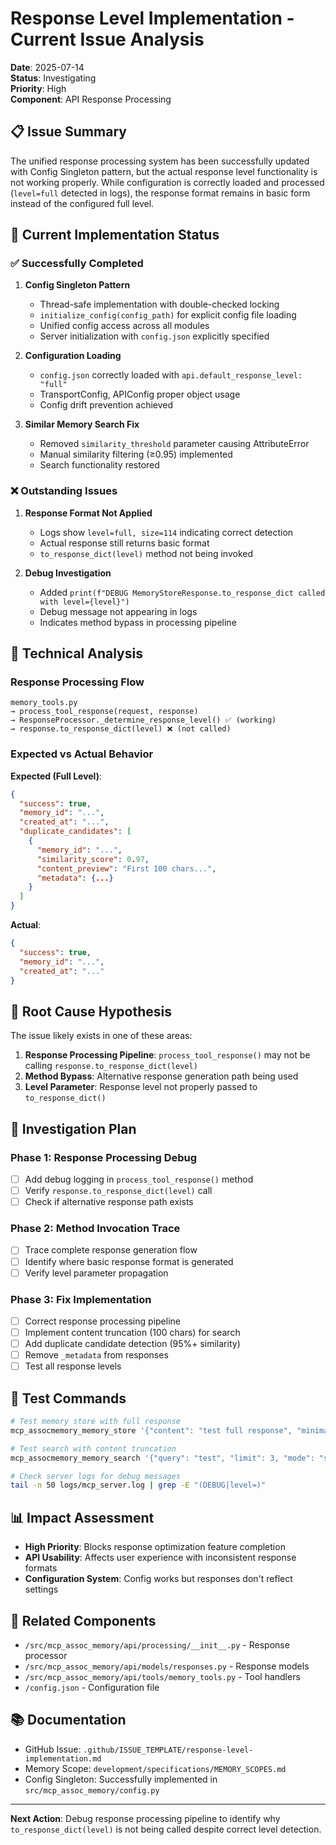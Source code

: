 # Response Level Implementation - Current Issue Analysis

**Date**: 2025-07-14  
**Status**: Investigating  
**Priority**: High  
**Component**: API Response Processing

## 📋 Issue Summary

The unified response processing system has been successfully updated with Config Singleton pattern, but the actual response level functionality is not working properly. While configuration is correctly loaded and processed (`level=full` detected in logs), the response format remains in basic form instead of the configured full level.

## 🎯 Current Implementation Status

### ✅ Successfully Completed

1. **Config Singleton Pattern**
   - Thread-safe implementation with double-checked locking
   - `initialize_config(config_path)` for explicit config file loading
   - Unified config access across all modules
   - Server initialization with `config.json` explicitly specified

2. **Configuration Loading**
   - `config.json` correctly loaded with `api.default_response_level: "full"`
   - TransportConfig, APIConfig proper object usage
   - Config drift prevention achieved

3. **Similar Memory Search Fix**
   - Removed `similarity_threshold` parameter causing AttributeError
   - Manual similarity filtering (≥0.95) implemented
   - Search functionality restored

### ❌ Outstanding Issues

1. **Response Format Not Applied**
   - Logs show `level=full, size=114` indicating correct detection
   - Actual response still returns basic format
   - `to_response_dict(level)` method not being invoked

2. **Debug Investigation**
   - Added `print(f"DEBUG MemoryStoreResponse.to_response_dict called with level={level}")` 
   - Debug message not appearing in logs
   - Indicates method bypass in processing pipeline

## 🔧 Technical Analysis

### Response Processing Flow
```
memory_tools.py 
→ process_tool_response(request, response) 
→ ResponseProcessor._determine_response_level() ✅ (working)
→ response.to_response_dict(level) ❌ (not called)
```

### Expected vs Actual Behavior

**Expected (Full Level)**:
```json
{
  "success": true,
  "memory_id": "...",
  "created_at": "...",
  "duplicate_candidates": [
    {
      "memory_id": "...",
      "similarity_score": 0.97,
      "content_preview": "First 100 chars...",
      "metadata": {...}
    }
  ]
}
```

**Actual**:
```json
{
  "success": true,
  "memory_id": "...",
  "created_at": "..."
}
```

## 🚨 Root Cause Hypothesis

The issue likely exists in one of these areas:

1. **Response Processing Pipeline**: `process_tool_response()` may not be calling `response.to_response_dict(level)`
2. **Method Bypass**: Alternative response generation path being used
3. **Level Parameter**: Response level not properly passed to `to_response_dict()`

## 📝 Investigation Plan

### Phase 1: Response Processing Debug
- [ ] Add debug logging in `process_tool_response()` method
- [ ] Verify `response.to_response_dict(level)` call
- [ ] Check if alternative response path exists

### Phase 2: Method Invocation Trace
- [ ] Trace complete response generation flow
- [ ] Identify where basic response format is generated
- [ ] Verify level parameter propagation

### Phase 3: Fix Implementation
- [ ] Correct response processing pipeline
- [ ] Implement content truncation (100 chars) for search
- [ ] Add duplicate candidate detection (95%+ similarity)
- [ ] Remove `_metadata` from responses
- [ ] Test all response levels

## 🧪 Test Commands

```bash
# Test memory store with full response
mcp_assocmemory_memory_store '{"content": "test full response", "minimal_response": false}'

# Test search with content truncation
mcp_assocmemory_memory_search '{"query": "test", "limit": 3, "mode": "standard"}'

# Check server logs for debug messages
tail -n 50 logs/mcp_server.log | grep -E "(DEBUG|level=)"
```

## 📊 Impact Assessment

- **High Priority**: Blocks response optimization feature completion
- **API Usability**: Affects user experience with inconsistent response formats
- **Configuration System**: Config works but responses don't reflect settings

## 🔗 Related Components

- `/src/mcp_assoc_memory/api/processing/__init__.py` - Response processor
- `/src/mcp_assoc_memory/api/models/responses.py` - Response models
- `/src/mcp_assoc_memory/api/tools/memory_tools.py` - Tool handlers
- `/config.json` - Configuration file

## 📚 Documentation

- GitHub Issue: `.github/ISSUE_TEMPLATE/response-level-implementation.md`
- Memory Scope: `development/specifications/MEMORY_SCOPES.md`
- Config Singleton: Successfully implemented in `src/mcp_assoc_memory/config.py`

---

**Next Action**: Debug response processing pipeline to identify why `to_response_dict(level)` is not being called despite correct level detection.
